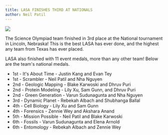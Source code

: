 ```yaml
---
title: LASA FINISHES THIRD AT NATIONALS
author: Neil Patil
---
```

![](assets/img/nats_team_2015.jpg)

The Science Olympiad team finished in 3rd place at the National tournament in Lincoln, Nebraska! This is the best LASA has ever done, and the highest any team from Texas has ever placed.

LASA also finished with 11 event medals, more than any other team! Below are the team's national medals. 

* 1st - It's About Time - Justin Kang and Evan Tey
* 1st - Scrambler - Neil Patil and Nha Nguyen
* 2nd - Geologic Mapping - Blake Karwoski and Dhruv Puri
* 2nd - Protein Modeling - Lily Xu, Sam Gunn, and Dhruv Puri
* 2nd - Green Generation - Varun Sudunagunta and Nha Nguyen
* 3rd - Dynamic Planet - Rebekah Albach and Shubhanga Ballal
* 4th - Cell Biology - Lily Xu and Sam Gunn
* 4th - Forensics - Zennie Wey and Akshara Anand
* 5th - Mission Possible - Neil Patil and Blake Karwoski
* 6th - Fossils - Varun Sudunagunta and Elena Arnold
* 6th - Entomology - Rebekah Albach and Zennie Wey
